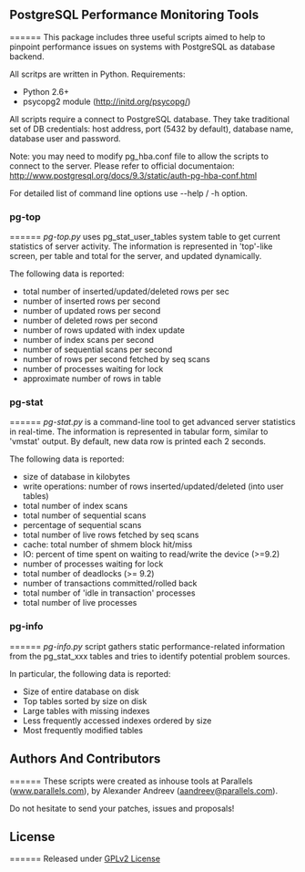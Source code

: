 ## PostgreSQL Performance Monitoring Tools
======
This package includes three useful scripts aimed to help to pinpoint
performance  issues on systems with PostgreSQL as database backend.

All scritps are written in Python.
Requirements:
* Python 2.6+
* psycopg2 module (http://initd.org/psycopg/)

All scripts require a connect to PostgreSQL database. They take traditional
set of DB credentials: host address, port (5432 by default), database name,
database user and password.

Note: you may need to modify pg_hba.conf file to allow the scripts to
connect to the server. Please refer to official documentaion:
http://www.postgresql.org/docs/9.3/static/auth-pg-hba-conf.html

For detailed list of command line options use --help / -h option.

### pg-top
======
*pg-top.py* uses pg_stat_user_tables system table to get current statistics
of server activity. The information is represented in 'top'-like screen,
per table and total for the server, and updated dynamically.

The following data is reported:
* total number of inserted/updated/deleted rows per sec
* number of inserted rows per second
* number of updated rows per second
* number of deleted rows per second
* number of rows updated with index update
* number of index scans per second
* number of sequential scans per second
* number of rows per second fetched by seq scans
* number of processes waiting for lock
* approximate number of rows in table

### pg-stat
======
*pg-stat.py* is a command-line tool to get advanced server statistics in
real-time. The information is represented in tabular form, similar to
'vmstat' output. By default, new data row is printed each 2 seconds.

The following data is reported:
* size of database in kilobytes
* write operations: number of rows inserted/updated/deleted (into user tables)
* total number of index scans
* total number of sequential scans
* percentage of sequential scans
* total number of live rows fetched by seq scans
* cache: total number of shmem block hit/miss
* IO: percent of time spent on waiting to read/write the device (>=9.2)
* number of processes waiting for lock
* total number of deadlocks (>= 9.2)
* number of transactions committed/rolled back
* total number of 'idle in transaction' processes
* total number of live processes

### pg-info
======
*pg-info.py* script gathers static performance-related information
from the pg_stat_xxx tables and tries to identify potential problem sources.

In particular, the following data is reported:
* Size of entire database on disk
* Top tables sorted by size on disk
* Large tables with missing indexes
* Less frequently accessed indexes ordered by size
* Most frequently modified tables


## Authors And Contributors
======
These scripts were created as inhouse tools at Parallels (www.parallels.com),
by Alexander Andreev (aandreev@parallels.com).

Do not hesitate to send your patches, issues and proposals!

## License
======
Released under [GPLv2 License](https://github.com/CloudServer/postgresql-perf-tools/blob/master/LICENSE)


